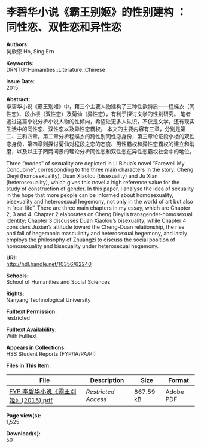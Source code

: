 # 李碧华小说《霸王别姬》的性别建构 ： 同性恋、双性恋和异性恋

**Authors:**  
何欣恩 Ho, Sing Ern

**Keywords:**  
DRNTU::Humanities::Literature::Chinese

**Issue Date:**  
2015

**Abstract:**  
李碧华小说《霸王别姬》中，藉三个主要人物建构了三种性欲特质——程蝶衣（同性恋）、段小楼（双性恋）及菊仙（异性恋），有利于探讨文学的性别研究。 笔者透过这篇小说分析小说人物的性倾向，希望让更多人认识，不仅是文学，还有现实生活中的同性恋、双性恋以及异性恋霸权。 本文的主要内容有三章，分别是第二、三和四章。第二章分析程蝶衣的跨性别同性恋身份，第三章论证段小楼的双性恋身份，第四章则探讨菊仙对程段之恋的态度、男性霸权和异性恋霸权的建立和消磨，以及以庄子罔两问景的理论分析同性恋和双性恋在异性恋霸权社会中的地位。  

Three “modes” of sexuality are depicted in Li Bihua’s novel “Farewell My Concubine”, corresponding to the three main characters in the story: Cheng Dieyi (homosexuality), Duan Xiaolou (bisexuality) and Ju Xian (heterosexuality), which gives this novel a high reference value for the study of construction of gender. In this paper, I analyse the idea of sexuality in the hope that more people can be informed about homosexuality, bisexuality and heterosexual hegemony, not only in the world of art but also in “real life”. There are three main chapters in my essay, which are Chapter 2, 3 and 4. Chapter 2 elaborates on Cheng Dieyi’s transgender-homosexual identity; Chapter 3 discusses Duan Xiaolou’s bisexuality; while Chapter 4 considers Juxian’s attitude toward the Cheng-Duan relationship, the rise and fall of hegemonic masculinity and heterosexual hegemony, and lastly employs the philosophy of Zhuangzi to discuss the social position of homosexuality and bisexuality under heterosexual hegemony.

**URI:**  
http://hdl.handle.net/10356/62240

**Schools:**  
School of Humanities and Social Sciences

**Rights:**  
Nanyang Technological University

**Fulltext Permission:**  
restricted

**Fulltext Availability:**  
With Fulltext

**Appears in Collections:**  
HSS Student Reports (FYP/IA/PA/PI)

**Files in This Item:**

| File | Description | Size | Format |
|------|-------------|------|--------|
| [FYP 李碧华小说《霸王别姬》(2015).pdf](http://hdl.handle.net/10356/62240) | _Restricted Access_ | 867.59 kB | Adobe PDF |

**Page view(s):**  
1,525

**Download(s):**  
50